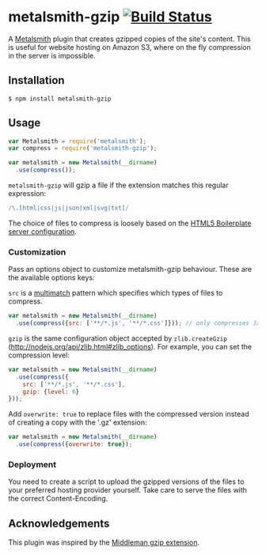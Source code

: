 # metalsmith-gzip [![Build Status](https://travis-ci.org/ludovicofischer/metalsmith-gzip.svg?branch=master)](https://travis-ci.org/ludovicofischer/metalsmith-gzip)

A [Metalsmith](http://metalsmith.io) plugin that creates gzipped copies of the site's content. This is useful for website hosting on Amazon S3, where on the fly compression in the server is impossible.

## Installation

```
$ npm install metalsmith-gzip
```

## Usage

```javascript
var Metalsmith = require('metalsmith');
var compress = require('metalsmith-gzip');

var metalsmith = new Metalsmith(__dirname)
  .use(compress());

```

`metalsmith-gzip` will gzip a file if the extension matches this regular expression:

```javascript
/\.[html|css|js|json|xml|svg|txt]/
```

The choice of files to compress is loosely based on the [HTML5 Boilerplate server configuration](https://github.com/h5bp/server-configs-apache).

### Customization

Pass an options object to customize metalsmith-gzip behaviour. These are the available options keys:

`src` is a [multimatch](https://github.com/sindresorhus/multimatch) pattern which specifies which types of files to compress.

```javascript
var metalsmith = new Metalsmith(__dirname)
  .use(compress({src: ['**/*.js', '**/*.css']})); // only compresses JavaScript and CSS

```

`gzip` is the same configuration object accepted by `zlib.createGzip` (http://nodejs.org/api/zlib.html#zlib_options). For example, you can set the compression level:

```javascript
var metalsmith = new Metalsmith(__dirname)
  .use(compress({
    src: ['**/*.js', '**/*.css'],
    gzip: {level: 6}
}));
```

Add `overwrite: true` to replace files with the compressed version instead of creating a copy with the '.gz' extension:

```javascript
var metalsmith = new Metalsmith(__dirname)
  .use(compress({overwrite: true});
```

### Deployment

You need to create a script to upload the gzipped versions of the files to your preferred hosting provider yourself. Take care to serve the files with the correct Content-Encoding.

## Acknowledgements

This plugin was inspired by the [Middleman gzip extension](http://middlemanapp.com/advanced/file-size-optimization/).
